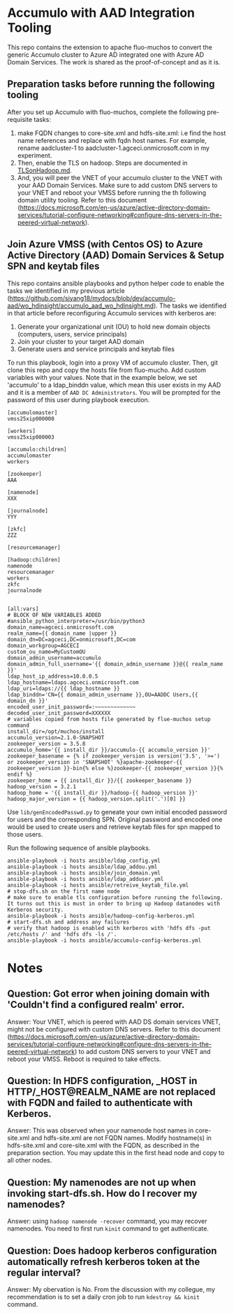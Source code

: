 # Accumulo with AAD Integration Tooling
This repo contains the extension to apache fluo-muchos to convert the generic Accumulo cluster to Azure AD integrated one with Azure AD Domain Services. The work is shared as the proof-of-concept and as it is.

## Preparation tasks before running the following tooling
After you set up Accumulo with fluo-muchos, complete the following pre-requisite tasks:
1. make FQDN changes to core-site.xml and hdfs-site.xml: i.e find the host name references and replace with fqdn host names. For example, rename aadcluster-1 to aadcluster-1.agceci.onmicrosoft.com in my experiment.
2. Then, enable the TLS on hadoop. Steps are documented in [TLSonHadoop.md](TLSonHadoop.md).
3. And, you will peer the VNET of your accumulo cluster to the VNET with your AAD Domain Services. Make sure to add custom DNS servers to your VNET and reboot your VMSS before running the th following domain utility tooling. Refer to this document (https://docs.microsoft.com/en-us/azure/active-directory-domain-services/tutorial-configure-networking#configure-dns-servers-in-the-peered-virtual-network).

## Join Azure VMSS (with Centos OS) to Azure Active Directory (AAD) Domain Services & Setup SPN and keytab files
This repo contains ansible playbooks and python helper code to enable the tasks we identified in my previous article (https://github.com/sjyang18/mydocs/blob/dev/accumulo-aad/wo_hdinsight/accumulo_aad_wo_hdinsight.md). The tasks we identified in that article before reconfiguring Accumulo services with kerberos are:
1. Generate your organizational unit (OU) to hold new domain objects (computers, users, service principals) 
2. Join your cluster to your target AAD domain
3. Generate users and service principals and keytab files

To run this playbook, login into a proxy VM of accumulo cluster. Then, git clone this repo and copy the hosts file from fluo-mucho. Add custom variables with your values. Note that in the example below, we set 'accumulo' to a ldap_binddn value, which mean this user exists in my AAD and it is a member of `AAD DC Administrators`. You will be prompted for the password of this user during playbook execution.

```
[accumulomaster]
vmss25xip000000

[workers]
vmss25xip000003

[accumulo:children]
accumulomaster
workers

[zookeeper]
AAA

[namenode]
XXX

[journalnode]
YYY

[zkfc]
ZZZ

[resourcemanager]

[hadoop:children]
namenode
resourcemanager
workers
zkfc
journalnode


[all:vars]
# BLOCK OF NEW VARIABLES ADDED
#ansible_python_interpreter=/usr/bin/python3
domain_name=agceci.onmicrosoft.com
realm_name={{ domain_name |upper }}
domain_dn=DC=agceci,DC=onmicrosoft,DC=com
domain_workgroup=AGCECI
custom_ou_name=MyCustomOU
domain_admin_username=accumulo
domain_admin_full_username='{{ domain_admin_username }}@{{ realm_name }}'
ldap_host_ip_address=10.0.0.5
ldap_hostname=ldaps.agceci.onmicrosoft.com
ldap_uri=ldaps://{{ ldap_hostname }}
ldap_binddn='CN={{ domain_admin_username }},OU=AADDC Users,{{ domain_dn }}'
encoded_user_init_password=:~~~~~~~~~~~~~
decoded_user_init_password=XXXXXX
# variables copied from hosts file generated by flue-muchos setup command
install_dir=/opt/muchos/install
accumulo_version=2.1.0-SNAPSHOT
zookeeper_version = 3.5.8
accumulo_home='{{ install_dir }}/accumulo-{{ accumulo_version }}'
zookeeper_basename = {% if zookeeper_version is version('3.5', '>=') or zookeeper_version in 'SNAPSHOT' %}apache-zookeeper-{{ zookeeper_version }}-bin{% else %}zookeeper-{{ zookeeper_version }}{% endif %}
zookeeper_home = {{ install_dir }}/{{ zookeeper_basename }}
hadoop_version = 3.2.1
hadoop_home = '{{ install_dir }}/hadoop-{{ hadoop_version }}'
hadoop_major_version = {{ hadoop_version.split('.')[0] }}
```

Use `lib/genEncodedPasswd.py` to geneate your own initial encoded password for users and the corresponding SPN. Original password and encoded one would be used to create users and retrieve keytab files for spn mapped to those users.

Run the following sequence of ansible playbooks.

```
ansible-playbook -i hosts ansible/ldap_config.yml
ansible-playbook -i hosts ansible/ldap_addou.yml
ansible-playbook -i hosts ansible/join_domain.yml
ansible-playbook -i hosts ansible/ldap_adduser.yml
ansible-playbook -i hosts ansible/retreive_keytab_file.yml
# stop-dfs.sh on the first name node
# make sure to enable tls configuration before running the following. It turns out this is must in order to bring up Hadoop datanodes with Kerberos security.
ansible-playbook -i hosts ansible/hadoop-config-kerberos.yml
# start-dfs.sh and address any failures
# verify that hadoop is enabled with kerberos with 'hdfs dfs -put /etc/hosts /' and 'hdfs dfs -ls /'. 
ansible-playbook -i hosts ansible/accumulo-config-kerberos.yml 
```

# Notes

## Question: Got error when joining domain with 'Couldn't find a configured realm' error.

Answer: Your VNET, which is peered with AAD DS domain services VNET, might not be configured with custom DNS servers. Refer to this document (https://docs.microsoft.com/en-us/azure/active-directory-domain-services/tutorial-configure-networking#configure-dns-servers-in-the-peered-virtual-network) to add custom DNS servers to your VNET and reboot your VMSS. Reboot is required to take effects.


## Question: In HDFS configuration, _HOST in HTTP/_HOST@REALM_NAME are not replaced with FQDN and failed to authenticate with Kerberos.

Answer: This was observed when your namenode host names in core-site.xml and hdfs-site.xml are not FQDN names. Modify hostname(s) in hdfs-site.xml and core-site.xml with the FQDN, as described in the preparation section. You may update this in the first head node and copy to all other nodes.

## Question: My namenodes are not up when invoking start-dfs.sh. How do I recover my namenodes?

Answer: using `hadoop namenode -recover` command, you may recover namenodes. You need to first run `kinit` command to get authenticate.

## Question: Does hadoop kerberos configuration automatically refresh kerberos token at the regular interval?
Answer: My obervation is No. From the discussion with my collegue, my recommendation is to set a daily cron job to run `kdestroy && kinit` command.

